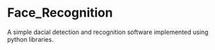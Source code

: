 # Face_Recognition
A simple dacial detection and recognition software implemented using python libraries.
